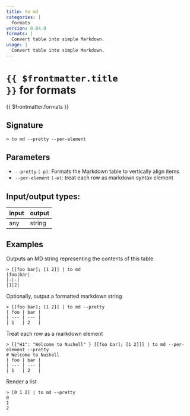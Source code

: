 ```yaml
---
title: to md
categories: |
  formats
version: 0.84.0
formats: |
  Convert table into simple Markdown.
usage: |
  Convert table into simple Markdown.
---
```


# <code>{{ $frontmatter.title }}</code> for formats

<div class='command-title'>{{ $frontmatter.formats }}</div>

## Signature

```> to md --pretty --per-element```

## Parameters

 -  `--pretty` `(-p)`: Formats the Markdown table to vertically align items
 -  `--per-element` `(-e)`: treat each row as markdown syntax element


## Input/output types:

| input | output |
| ----- | ------ |
| any   | string |

## Examples

Outputs an MD string representing the contents of this table
```shell
> [[foo bar]; [1 2]] | to md
|foo|bar|
|-|-|
|1|2|

```

Optionally, output a formatted markdown string
```shell
> [[foo bar]; [1 2]] | to md --pretty
| foo | bar |
| --- | --- |
| 1   | 2   |

```

Treat each row as a markdown element
```shell
> [{"H1": "Welcome to Nushell" } [[foo bar]; [1 2]]] | to md --per-element --pretty
# Welcome to Nushell
| foo | bar |
| --- | --- |
| 1   | 2   |
```

Render a list
```shell
> [0 1 2] | to md --pretty
0
1
2
```

